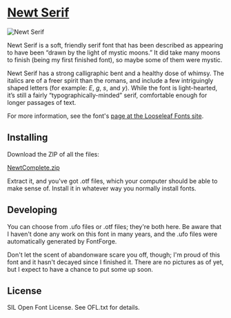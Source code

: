 # [Newt Serif](http://looseleaf.chuckmasterson.com/newt)

![Newt Serif](http://looseleaf.chuckmasterson.com/images/NewtFlag.jpg)

Newt Serif is a soft, friendly serif font that has been described as appearing
to have been “drawn by the light of mystic moons.” It did take many moons to
finish (being my first finished font), so maybe some of them were mystic. 

Newt Serif has a strong calligraphic bent and a healthy dose of whimsy. The
italics are of a freer spirit than the romans, and include a few intriguingly
shaped letters (for example: *E*, *g*, *s*, and *y*). While the font is
light-hearted, it’s still a fairly “typographically-minded” serif, comfortable
enough for longer passages of text.

For more information, see the font's [page at the Looseleaf Fonts
site](http://looseleaf.chuckmasterson.com/newt).

## Installing

Download the ZIP of all the files:

[NewtComplete.zip](https://github.com/chuckmasterson/newt-serif/raw/master/NewtComplete.zip)

Extract it, and you've got .otf files, which your computer should be able to
make sense of. Install it in whatever way you normally install fonts.

## Developing

You can choose from .ufo files or .otf files; they're both here. Be aware that
I haven't done any work on this font in many years, and the .ufo files were
automatically generated by FontForge.

Don't let the scent of abandonware scare you off, though; I'm proud of this
font and it hasn't decayed since I finished it. There are no pictures as of
yet, but I expect to have a chance to put some up soon.

## License

SIL Open Font License. See OFL.txt for details.
